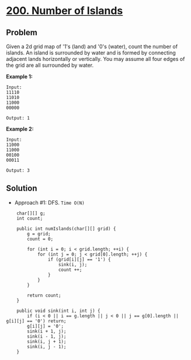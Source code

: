 # <a href='https://leetcode.com/problems/number-of-islands/'>200. Number of Islands</a>

## Problem
Given a 2d grid map of '1's (land) and '0's (water), count the number of islands. An island is surrounded by water and is formed by connecting adjacent lands horizontally or vertically. You may assume all four edges of the grid are all surrounded by water.

<strong>Example 1:</strong>
```
Input:
11110
11010
11000
00000

Output: 1
```
<strong>Example 2:</strong>
```
Input:
11000
11000
00100
00011

Output: 3
```

## Solution
- Approach #1: DFS. ```Time O(N)```
```
    char[][] g;
    int count;
    
    public int numIslands(char[][] grid) {
        g = grid;
        count = 0;
        
        for (int i = 0; i < grid.length; ++i) {
            for (int j = 0; j < grid[0].length; ++j) {
                if (grid[i][j] == '1') {
                    sink(i, j);
                    count ++;
                }
            }
        }
        
        return count;
    }
    
    public void sink(int i, int j) {
        if (i < 0 || i == g.length || j < 0 || j == g[0].length || g[i][j] == '0') return;
        g[i][j] = '0';
        sink(i + 1, j);
        sink(i - 1, j);
        sink(i, j + 1);
        sink(i, j - 1);
    }
```
